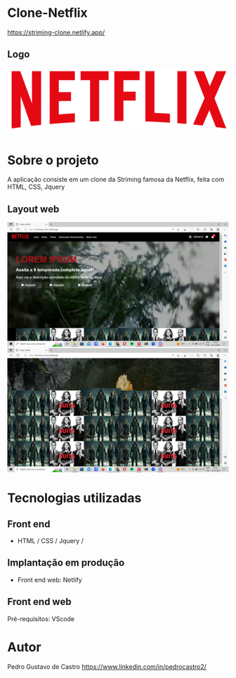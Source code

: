 # Clone-Netflix
https://striming-clone.netlify.app/

## Logo
![Logo](https://github.com/PedroCastrro/Clone-Netflix/blob/master/images/logo_netflix.png)

# Sobre o projeto


A aplicação consiste em um  clone da Striming famosa da Netflix, feita com HTML, CSS, Jquery 

## Layout web
![Web 1](https://github.com/PedroCastrro/Clone-Netflix/blob/master/clone%20net.png)
![Web 2](https://github.com/PedroCastrro/Clone-Netflix/blob/master/clone%20netflix.png)


# Tecnologias utilizadas
## Front end
- HTML / CSS / Jquery / 

## Implantação em produção
- Front end web: Netlify


## Front end web
Pré-requisitos: VScode


# Autor

Pedro Gustavo de Castro
https://www.linkedin.com/in/pedrocastro2/

